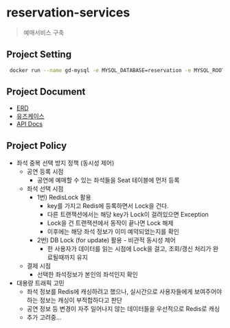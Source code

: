 # reservation-services

> 예매서비스 구축

## Project Setting

```bash
 docker run --name gd-mysql -e MYSQL_DATABASE=reservation -e MYSQL_ROOT_PASSWORD=1234 -d -p 3306:3306 mysql:latest
```

## Project Document

* [ERD](ERD.drawio)  
* [유즈케이스](./docs/usecase.md)  
* [API Docs](./docs/api.md)

## Project Policy

* 좌석 중복 선택 방지 정책 (동시성 제어)
  * 공연 등록 시점
    * 공연에 예매할 수 있는 좌석들을 Seat 테이블에 먼저 등록
  * 좌석 선택 시점
    * 1번) RedisLock 활용
      * key를 가지고 Redis에 등록하면서 Lock을 건다.
      * 다른 트랜잭션에서는 해당 key가 Lock이 걸려있으면 Exception
      * Lock을 건 트랜잭션에서 동작이 끝나면 Lock 해제
      * 이후에는 해당 좌석 정보가 이미 예약되었는지를 확인
    * 2번) DB Lock (for update) 활용 - 비관적 동시성 제어
      * 한 사용자가 데이터를 읽는 시점에 Lock을 걸고, 조회/갱신 처리가 완료될때까지 유지
  * 결제 시점
    * 선택한 좌석정보가 본인의 좌석인지 확인
* 대용량 트래픽 고민
  * 좌석 정보를 Redis에 캐싱하려고 했으나, 실시간으로 사용자들에게 보여주어야 하는 정보는 캐싱이 부적합하다고 판단
  * 공연 정보 등 변경이 자주 일어나지 않는 데이터들을 우선적으로 Redis로 캐싱
  * 추가 고려중...
